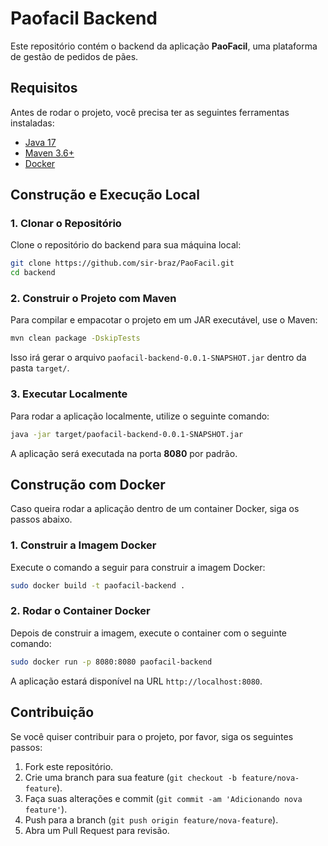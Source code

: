
# Paofacil Backend

Este repositório contém o backend da aplicação **PaoFacil**, uma plataforma de gestão de pedidos de pães.

## Requisitos

Antes de rodar o projeto, você precisa ter as seguintes ferramentas instaladas:

- [Java 17](https://adoptopenjdk.net/)
- [Maven 3.6+](https://maven.apache.org/)
- [Docker](https://www.docker.com/)

## Construção e Execução Local

### 1. Clonar o Repositório

Clone o repositório do backend para sua máquina local:

```bash
git clone https://github.com/sir-braz/PaoFacil.git
cd backend
```

### 2. Construir o Projeto com Maven

Para compilar e empacotar o projeto em um JAR executável, use o Maven:

```bash
mvn clean package -DskipTests
```

Isso irá gerar o arquivo `paofacil-backend-0.0.1-SNAPSHOT.jar` dentro da pasta `target/`.

### 3. Executar Localmente

Para rodar a aplicação localmente, utilize o seguinte comando:

```bash
java -jar target/paofacil-backend-0.0.1-SNAPSHOT.jar
```

A aplicação será executada na porta **8080** por padrão.

## Construção com Docker

Caso queira rodar a aplicação dentro de um container Docker, siga os passos abaixo.

### 1. Construir a Imagem Docker

Execute o comando a seguir para construir a imagem Docker:

```bash
sudo docker build -t paofacil-backend .
```

### 2. Rodar o Container Docker

Depois de construir a imagem, execute o container com o seguinte comando:

```bash
sudo docker run -p 8080:8080 paofacil-backend
```

A aplicação estará disponível na URL `http://localhost:8080`.


## Contribuição

Se você quiser contribuir para o projeto, por favor, siga os seguintes passos:

1. Fork este repositório.
2. Crie uma branch para sua feature (`git checkout -b feature/nova-feature`).
3. Faça suas alterações e commit (`git commit -am 'Adicionando nova feature'`).
4. Push para a branch (`git push origin feature/nova-feature`).
5. Abra um Pull Request para revisão.



